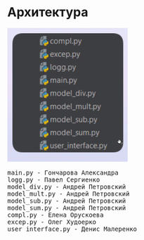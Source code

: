 # Архитектура

![acrhitect](arc_manual.png)

<pre>
main.py - Гончарова Александра
logg.py - Павел Сергиенко
model_div.py - Андрей Петровский
model_mult.py - Андрей Петровский
model_sub.py - Андрей Петровский
model_sum.py - Андрей Петровский
compl.py - Елена Орускоева
excep.py - Олег Худоерко
user_interface.py - Денис Малеренко
</pre>

